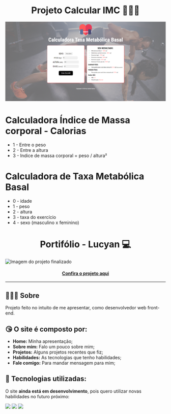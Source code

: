 <h1 align="center">Projeto Calcular IMC 🏋🏻‍♀️</h1>

![Imagem do projeto finalizado](./imgs/preview.png)

# Calculadora Índice de Massa corporal - Calorias

- 1 - Entre o peso
- 2 - Entre a altura
- 3 - Indice de massa corporal = peso / altura²

# Calculadora de Taxa Metabólica Basal

- 0 - idade
- 1 - peso
- 2 - altura
- 3 - taxa do exercício
- 4 - sexo (masculino x feminino)


<h1 align="center">Portifólio - Lucyan 💻</h1>

![Imagem do projeto finalizado](./src/imgs/preview.png)

<h4 align="center"><a href="https://myportfolio-gabriel-santos.netlify.app/">Confira o projeto aqui</a></h4>

---

## 👨🏻‍💻 Sobre

Projeto feito no intuito de me apresentar, como desenvolvedor web front-end.

## 😘 O site é composto por:

- **Home:** Minha apresentação;
- **Sobre mim:** Falo um pouco sobre mim;
- **Projetos:** Alguns projetos recentes que fiz;
- **Habilidades:** As tecnologias que tenho habilidades;
- **Fale comigo:** Para mandar mensagem para mim;

## 🧠 Tecnologias utilizadas:

O site **ainda está em desenvolvimento**, pois quero utilizar novas habilidades no futuro próximo:

<div>
    <img src="https://img.shields.io/badge/HTML5-E34F26?style=for-the-badge&logo=html5&logoColor=white" />
    <img src="https://img.shields.io/badge/CSS3-1572B6?style=for-the-badge&logo=css3&logoColor=white" />
    <img src="https://img.shields.io/badge/JavaScript-F7DF1E?style=for-the-badge&logo=javascript&logoColor=black" />
</div>